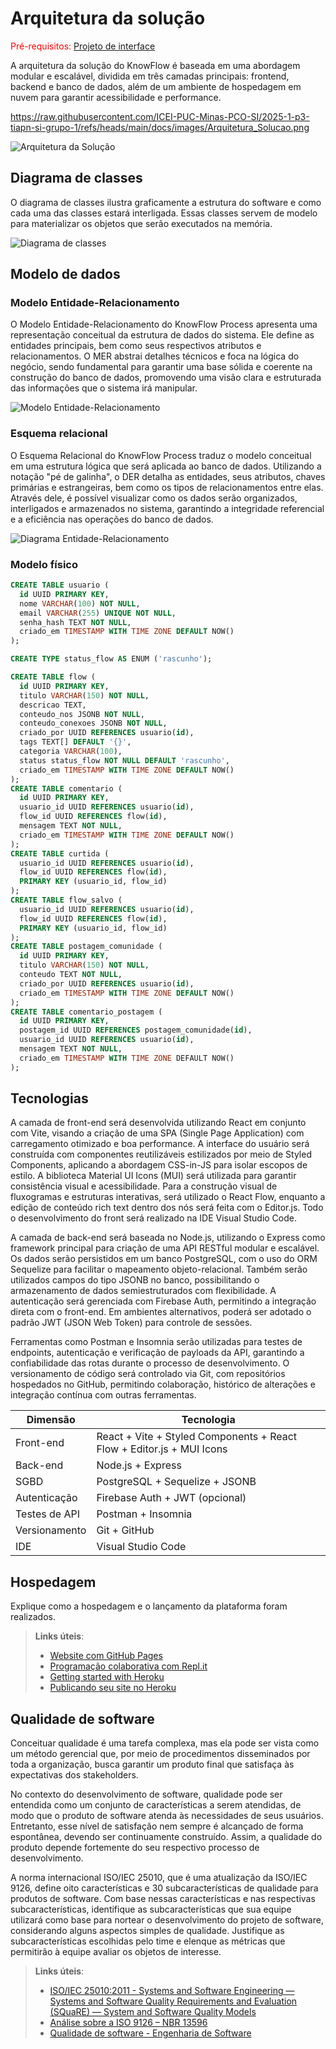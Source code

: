 # Arquitetura da solução

<span style="color:red">Pré-requisitos: <a href="05-Projeto-interface.md"> Projeto de interface</a></span>

A arquitetura da solução do KnowFlow é baseada em uma abordagem modular e escalável, dividida em três camadas principais: frontend, backend e banco de dados, além de um ambiente de hospedagem em nuvem para garantir acessibilidade e performance.

https://raw.githubusercontent.com/ICEI-PUC-Minas-PCO-SI/2025-1-p3-tiapn-si-grupo-1/refs/heads/main/docs/images/Arquitetura_Solucao.png

![Arquitetura da Solução](images/Arquitetura_Solucao.png)


## Diagrama de classes

O diagrama de classes ilustra graficamente a estrutura do software e como cada uma das classes estará interligada. Essas classes servem de modelo para materializar os objetos que serão executados na memória.



![Diagrama de classes](images/Diagramadeclasse.png)


##  Modelo de dados

### Modelo Entidade-Relacionamento

O Modelo Entidade-Relacionamento do KnowFlow Process apresenta uma representação conceitual da estrutura de dados do sistema. Ele define as entidades principais, bem como seus respectivos atributos e relacionamentos. O MER abstrai detalhes técnicos e foca na lógica do negócio, sendo fundamental para garantir uma base sólida e coerente na construção do banco de dados, promovendo uma visão clara e estruturada das informações que o sistema irá manipular.

![Modelo Entidade-Relacionamento](images/MERKnowFlow.png)

### Esquema relacional

O Esquema Relacional do KnowFlow Process traduz o modelo conceitual em uma estrutura lógica que será aplicada ao banco de dados. Utilizando a notação "pé de galinha", o DER detalha as entidades, seus atributos, chaves primárias e estrangeiras, bem como os tipos de relacionamentos entre elas. Através dele, é possível visualizar como os dados serão organizados, interligados e armazenados no sistema, garantindo a integridade referencial e a eficiência nas operações do banco de dados.

![Diagrama Entidade-Relacionamento](images/DER_KnowFlow.png)

### Modelo físico

```sql
CREATE TABLE usuario (
  id UUID PRIMARY KEY,
  nome VARCHAR(100) NOT NULL,
  email VARCHAR(255) UNIQUE NOT NULL,
  senha_hash TEXT NOT NULL,
  criado_em TIMESTAMP WITH TIME ZONE DEFAULT NOW()
);

CREATE TYPE status_flow AS ENUM ('rascunho');

CREATE TABLE flow (
  id UUID PRIMARY KEY,
  titulo VARCHAR(150) NOT NULL,
  descricao TEXT,
  conteudo_nos JSONB NOT NULL,
  conteudo_conexoes JSONB NOT NULL,
  criado_por UUID REFERENCES usuario(id),
  tags TEXT[] DEFAULT '{}',
  categoria VARCHAR(100),
  status status_flow NOT NULL DEFAULT 'rascunho',
  criado_em TIMESTAMP WITH TIME ZONE DEFAULT NOW()
);
CREATE TABLE comentario (
  id UUID PRIMARY KEY,
  usuario_id UUID REFERENCES usuario(id),
  flow_id UUID REFERENCES flow(id),
  mensagem TEXT NOT NULL,
  criado_em TIMESTAMP WITH TIME ZONE DEFAULT NOW()
);
CREATE TABLE curtida (
  usuario_id UUID REFERENCES usuario(id),
  flow_id UUID REFERENCES flow(id),
  PRIMARY KEY (usuario_id, flow_id)
);
CREATE TABLE flow_salvo (
  usuario_id UUID REFERENCES usuario(id),
  flow_id UUID REFERENCES flow(id),
  PRIMARY KEY (usuario_id, flow_id)
);
CREATE TABLE postagem_comunidade (
  id UUID PRIMARY KEY,
  titulo VARCHAR(150) NOT NULL,
  conteudo TEXT NOT NULL,
  criado_por UUID REFERENCES usuario(id),
  criado_em TIMESTAMP WITH TIME ZONE DEFAULT NOW()
);
CREATE TABLE comentario_postagem (
  id UUID PRIMARY KEY,
  postagem_id UUID REFERENCES postagem_comunidade(id),
  usuario_id UUID REFERENCES usuario(id),
  mensagem TEXT NOT NULL,
  criado_em TIMESTAMP WITH TIME ZONE DEFAULT NOW()
);
```

## Tecnologias

A camada de front-end será desenvolvida utilizando React em conjunto com Vite, visando a criação de uma SPA (Single Page Application) com carregamento otimizado e boa performance. A interface do usuário será construída com componentes reutilizáveis estilizados por meio de Styled Components, aplicando a abordagem CSS-in-JS para isolar escopos de estilo. A biblioteca Material UI Icons (MUI) será utilizada para garantir consistência visual e acessibilidade. Para a construção visual de fluxogramas e estruturas interativas, será utilizado o React Flow, enquanto a edição de conteúdo rich text dentro dos nós será feita com o Editor.js. Todo o desenvolvimento do front será realizado na IDE Visual Studio Code.

A camada de back-end será baseada no Node.js, utilizando o Express como framework principal para criação de uma API RESTful modular e escalável. Os dados serão persistidos em um banco PostgreSQL, com o uso do ORM Sequelize para facilitar o mapeamento objeto-relacional. Também serão utilizados campos do tipo JSONB no banco, possibilitando o armazenamento de dados semiestruturados com flexibilidade. A autenticação será gerenciada com Firebase Auth, permitindo a integração direta com o front-end. Em ambientes alternativos, poderá ser adotado o padrão JWT (JSON Web Token) para controle de sessões.

Ferramentas como Postman e Insomnia serão utilizadas para testes de endpoints, autenticação e verificação de payloads da API, garantindo a confiabilidade das rotas durante o processo de desenvolvimento. O versionamento de código será controlado via Git, com repositórios hospedados no GitHub, permitindo colaboração, histórico de alterações e integração contínua com outras ferramentas.

| Dimensão       | Tecnologia                                                                    |
|----------------|--------------------------------------------------------------------------------|
| Front-end      | React + Vite + Styled Components + React Flow + Editor.js + MUI Icons         |
| Back-end       | Node.js + Express                                                             |
| SGBD           | PostgreSQL + Sequelize + JSONB                                                |
| Autenticação   | Firebase Auth + JWT (opcional)                                                |
| Testes de API  | Postman + Insomnia                                                            |
| Versionamento  | Git + GitHub                                                                  |
| IDE            | Visual Studio Code                                                            |


## Hospedagem

Explique como a hospedagem e o lançamento da plataforma foram realizados.

> **Links úteis**:
> - [Website com GitHub Pages](https://pages.github.com/)
> - [Programação colaborativa com Repl.it](https://repl.it/)
> - [Getting started with Heroku](https://devcenter.heroku.com/start)
> - [Publicando seu site no Heroku](http://pythonclub.com.br/publicando-seu-hello-world-no-heroku.html)

## Qualidade de software

Conceituar qualidade é uma tarefa complexa, mas ela pode ser vista como um método gerencial que, por meio de procedimentos disseminados por toda a organização, busca garantir um produto final que satisfaça às expectativas dos stakeholders.

No contexto do desenvolvimento de software, qualidade pode ser entendida como um conjunto de características a serem atendidas, de modo que o produto de software atenda às necessidades de seus usuários. Entretanto, esse nível de satisfação nem sempre é alcançado de forma espontânea, devendo ser continuamente construído. Assim, a qualidade do produto depende fortemente do seu respectivo processo de desenvolvimento.

A norma internacional ISO/IEC 25010, que é uma atualização da ISO/IEC 9126, define oito características e 30 subcaracterísticas de qualidade para produtos de software. Com base nessas características e nas respectivas subcaracterísticas, identifique as subcaracterísticas que sua equipe utilizará como base para nortear o desenvolvimento do projeto de software, considerando alguns aspectos simples de qualidade. Justifique as subcaracterísticas escolhidas pelo time e elenque as métricas que permitirão à equipe avaliar os objetos de interesse.

> **Links úteis**:
> - [ISO/IEC 25010:2011 - Systems and Software Engineering — Systems and Software Quality Requirements and Evaluation (SQuaRE) — System and Software Quality Models](https://www.iso.org/standard/35733.html/)
> - [Análise sobre a ISO 9126 – NBR 13596](https://www.tiespecialistas.com.br/analise-sobre-iso-9126-nbr-13596/)
> - [Qualidade de software - Engenharia de Software](https://www.devmedia.com.br/qualidade-de-software-engenharia-de-software-29/18209)
